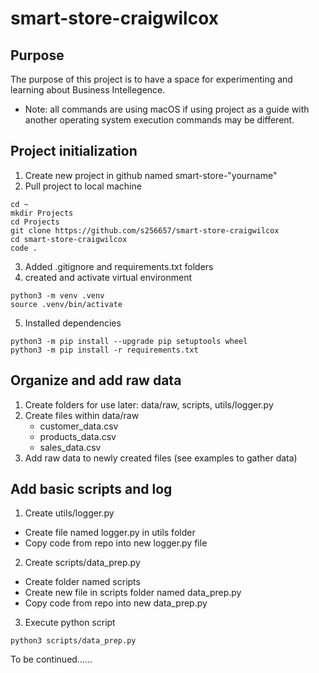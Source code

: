 # smart-store-craigwilcox
## Purpose
The purpose of this project is to have a space for experimenting and learning about Business Intellegence.

- Note: all commands are using macOS if using project as a guide with another operating system execution commands may be different.

## Project initialization
1. Create new project in github named smart-store-"yourname"
2. Pull project to local machine
```
cd ~
mkdir Projects
cd Projects
git clone https://github.com/s256657/smart-store-craigwilcox
cd smart-store-craigwilcox
code .
```
3. Added .gitignore and requirements.txt folders
4. created and activate virtual environment
```
python3 -m venv .venv
source .venv/bin/activate
```
5. Installed dependencies
```
python3 -m pip install --upgrade pip setuptools wheel
python3 -m pip install -r requirements.txt
```

## Organize and add raw data
1. Create folders for use later: data/raw, scripts, utils/logger.py
2. Create files within data/raw
   - customer_data.csv
   - products_data.csv
   - sales_data.csv
3. Add raw data to newly created files (see examples to gather data)

## Add basic scripts and log
1. Create utils/logger.py
- Create file named logger.py in utils folder
- Copy code from repo into new logger.py file
2. Create scripts/data_prep.py
- Create folder named scripts
- Create new file in scripts folder named data_prep.py
- Copy code from repo into new data_prep.py
3. Execute python script
```
python3 scripts/data_prep.py
```

To be continued......